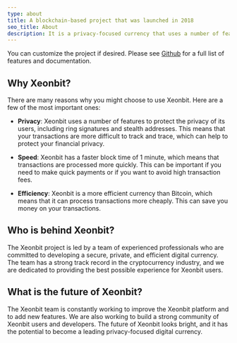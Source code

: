 ```yaml
---
type: about
title: A blockchain-based project that was launched in 2018
seo_title: About
description: It is a privacy-focused currency that uses a number of features to protect the privacy of its users, including ring signatures and stealth addresses.
---
```


You can customize the project if desired. Please see [Github](https://github.com/xeonbit-project) for a full list of features and documentation.

## Why Xeonbit?

There are many reasons why you might choose to use Xeonbit. Here are a few of the most important ones:

* **Privacy**: Xeonbit uses a number of features to protect the privacy of its users, including ring signatures and stealth addresses. This means that your transactions are more difficult to track and trace, which can help to protect your financial privacy.
    
* **Speed**: Xeonbit has a faster block time of 1 minute, which means that transactions are processed more quickly. This can be important if you need to make quick payments or if you want to avoid high transaction fees.
    
* **Efficiency**: Xeonbit is a more efficient currency than Bitcoin, which means that it can process transactions more cheaply. This can save you money on your transactions.


## Who is behind Xeonbit?

The Xeonbit project is led by a team of experienced professionals who are committed to developing a secure, private, and efficient digital currency. The team has a strong track record in the cryptocurrency industry, and we are dedicated to providing the best possible experience for Xeonbit users.

## What is the future of Xeonbit?

The Xeonbit team is constantly working to improve the Xeonbit platform and to add new features. We are also working to build a strong community of Xeonbit users and developers. The future of Xeonbit looks bright, and it has the potential to become a leading privacy-focused digital currency.